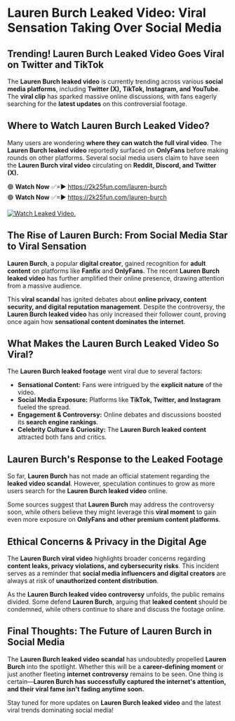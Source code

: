 # Lauren Burch Leaked Video: Viral Sensation Taking Over Social Media

## **Trending! Lauren Burch Leaked Video Goes Viral on Twitter and TikTok**
The **Lauren Burch leaked video** is currently trending across various **social media platforms**, including **Twitter (X), TikTok, Instagram, and YouTube**. The **viral clip** has sparked massive online discussions, with fans eagerly searching for the **latest updates** on this controversial footage.

## **Where to Watch Lauren Burch Leaked Video?**
Many users are wondering **where they can watch the full viral video**. The **Lauren Burch leaked video** reportedly surfaced on **OnlyFans** before making rounds on other platforms. Several social media users claim to have seen the **Lauren Burch viral video** circulating on **Reddit, Discord, and Twitter (X).**

🟢 **Watch Now** ✅=► https://2k25fun.com/lauren-burch  
🟢 **Watch Now** ✅=► https://2k25fun.com/lauren-burch  

[![Watch Leaked Video.](https://miro.medium.com/v2/resize:fit:828/format:webp/1*cilzJN44JGOrTw9NJCrNHA.gif "Watch Leaked Video")](https://2k25fun.com/lauren-burch)

## **The Rise of Lauren Burch: From Social Media Star to Viral Sensation**
**Lauren Burch**, a popular **digital creator**, gained recognition for **adult content** on platforms like **Fanfix** and **OnlyFans**. The recent **Lauren Burch leaked video** has further amplified their online presence, drawing attention from a massive audience.

This **viral scandal** has ignited debates about **online privacy, content security, and digital reputation management**. Despite the controversy, the **Lauren Burch leaked video** has only increased their follower count, proving once again how **sensational content dominates the internet**.

## **What Makes the Lauren Burch Leaked Video So Viral?**
The **Lauren Burch leaked footage** went viral due to several factors:
- **Sensational Content:** Fans were intrigued by the **explicit nature** of the video.
- **Social Media Exposure:** Platforms like **TikTok, Twitter, and Instagram** fueled the spread.
- **Engagement & Controversy:** Online debates and discussions boosted its **search engine rankings**.
- **Celebrity Culture & Curiosity:** The **Lauren Burch leaked content** attracted both fans and critics.

## **Lauren Burch's Response to the Leaked Footage**
So far, **Lauren Burch** has not made an official statement regarding the **leaked video scandal**. However, speculation continues to grow as more users search for the **Lauren Burch leaked video** online.

Some sources suggest that **Lauren Burch** may address the controversy soon, while others believe they might leverage this **viral moment** to gain even more exposure on **OnlyFans and other premium content platforms**.

## **Ethical Concerns & Privacy in the Digital Age**
The **Lauren Burch viral video** highlights broader concerns regarding **content leaks, privacy violations, and cybersecurity risks**. This incident serves as a reminder that **social media influencers and digital creators** are always at risk of **unauthorized content distribution**.

As the **Lauren Burch leaked video controversy** unfolds, the public remains divided. Some defend **Lauren Burch**, arguing that **leaked content** should be condemned, while others continue to share and discuss the footage online.

## **Final Thoughts: The Future of Lauren Burch in Social Media**
The **Lauren Burch leaked video scandal** has undoubtedly propelled **Lauren Burch** into the spotlight. Whether this will be a **career-defining moment** or just another fleeting **internet controversy** remains to be seen. One thing is certain—**Lauren Burch has successfully captured the internet's attention, and their viral fame isn't fading anytime soon.**

Stay tuned for more updates on **Lauren Burch leaked video** and the latest viral trends dominating social media!